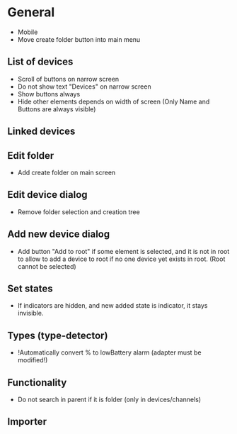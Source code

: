# General
- Mobile
- Move create folder button into main menu

## List of devices
- Scroll of buttons on narrow screen
- Do not show text "Devices" on narrow screen
- Show buttons always
- Hide other elements depends on width of screen (Only Name and Buttons are always visible)

## Linked devices

## Edit folder
- Add create folder on main screen

## Edit device dialog
- Remove folder selection and creation tree

## Add new device dialog
- Add button "Add to root" if some element is selected, and it is not in root
  to allow to add a device to root if no one device yet exists in root. (Root cannot be selected) 

## Set states
- If indicators are hidden, and new added state is indicator, it stays invisible.

## Types (type-detector)
- !Automatically convert % to lowBattery alarm (adapter must be modified!)

## Functionality
- Do not search in parent if it is folder (only in devices/channels)

## Importer

  

